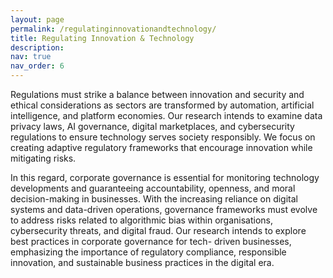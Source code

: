 ```yaml
---
layout: page
permalink: /regulatinginnovationandtechnology/
title: Regulating Innovation & Technology
description:
nav: true
nav_order: 6
---
```


Regulations must strike a balance between innovation and security and ethical considerations as sectors are transformed by automation, artificial intelligence, and platform economies. Our research intends to examine data privacy laws, AI governance, digital marketplaces, and cybersecurity regulations to ensure technology serves society responsibly. We focus on creating adaptive regulatory frameworks that encourage innovation while mitigating risks.

In this regard, corporate governance is essential for monitoring technology developments and guaranteeing accountability, openness, and moral decision-making in businesses. With the increasing reliance on digital systems and data-driven operations, governance frameworks must evolve to address risks related to algorithmic bias within organisations, cybersecurity threats, and digital fraud. Our research intends to explore best practices in corporate governance for tech- driven businesses, emphasizing the importance of regulatory compliance, responsible innovation, and sustainable business practices in the digital era.